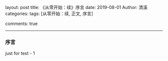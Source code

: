 

layout: post
title: 《从零开始：续》序言
date: 2019-08-01
Author: 清溪
categories: 
tags: [从零开始：续, 正文, 序言]

comments: true

---

### 序言

just for test - 1